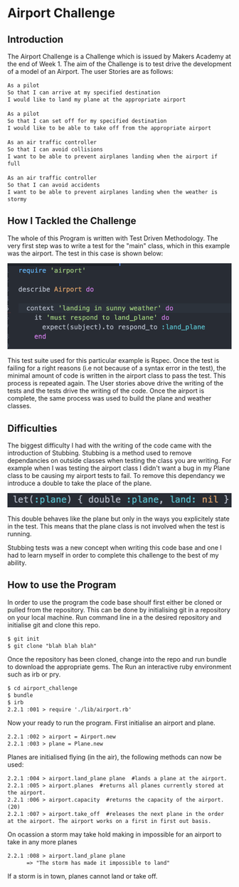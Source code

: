 Airport Challenge
=================

Introduction
---------
The Airport Challenge is a Challenge which is issued by Makers Academy at the end of Week 1. The aim of the Challenge is to test drive the development of a model of an Airport. The user Stories are as follows:

```
As a pilot
So that I can arrive at my specified destination
I would like to land my plane at the appropriate airport

As a pilot
So that I can set off for my specified destination
I would like to be able to take off from the appropriate airport

As an air traffic controller
So that I can avoid collisions
I want to be able to prevent airplanes landing when the airport if full

As an air traffic controller
So that I can avoid accidents
I want to be able to prevent airplanes landing when the weather is stormy
```

How I Tackled the Challenge
-------
The whole of this Program is written with Test Driven Methodology. The very first step was to write a test for the "main" class, which in this example was the airport. The test in this case is shown below:

![Alt text](/images/first_test.png?raw=true)

This test suite used for this particular example is Rspec. Once the test is failing for a right reasons (i.e not because of a syntax error in the test), the minimal amount of code is written in the airport class to pass the test. This process is repeated again. The User stories above drive the writing of the tests and the tests drive the writing of the code. Once the airport is complete, the same process was used to build the plane and weather classes.


Difficulties
-----

The biggest difficulty I had with the writing of the code came with the introduction of Stubbing. Stubbing is a method used to remove dependancies on outside classes when testing the class you are writing. For example when I was testing the airport class I didn't want a bug in my Plane class to be causing my airport tests to fail. To remove this dependancy we introduce a double to take the place of the plane.

![Alt text](/images/plane_double.png?raw=true)


This double behaves like the plane but only in the ways you explicitely state in the test. This means that the plane class is not involved when the test is running.

Stubbing tests was a new concept when writing this code base and one I had to learn myself in order to complete this challenge to the best of my ability.

How to use the Program
-----

In order to use the program the code base shoulf first either be cloned or pulled from the repository. This can be done by initialising git in a repository on your local machine. Run command line in a the desired repository and initialise git and clone this repo.

```
$ git init
$ git clone "blah blah blah"
```

Once the repository has been cloned, change into the repo and run bundle to download the appropriate gems. The Run an interactive ruby environment such as irb or pry.

```
$ cd airport_challenge
$ bundle
$ irb
2.2.1 :001 > require './lib/airport.rb'
```

Now your ready to run the program. First initialise an airport and plane.

```
2.2.1 :002 > airport = Airport.new
2.2.1 :003 > plane = Plane.new
```

Planes are initialised flying (in the air), the following methods can now be used:

```
2.2.1 :004 > airport.land_plane plane  #lands a plane at the airport.
2.2.1 :005 > airport.planes  #returns all planes currently stored at the airport.
2.2.1 :006 > airport.capacity  #returns the capacity of the airport.(20)
2.2.1 :007 > airport.take_off  #releases the next plane in the order at the airport. The airport works on a first in first out basis.
```
On ocassion a storm may take hold making in impossible for an airport to take in any more planes

```
2.2.1 :008 > airport.land_plane plane
      => "The storm has made it impossible to land"  
```
If a storm is in town, planes cannot land or take off.

